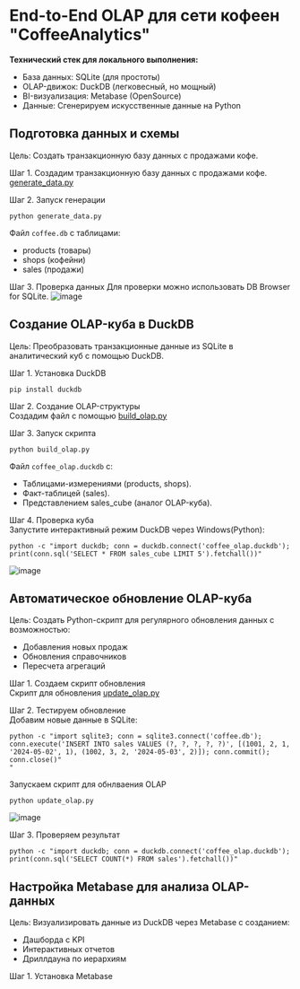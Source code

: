 # End-to-End OLAP для сети кофеен "CoffeeAnalytics"

**Технический стек для локального выполнения:**
- База данных: SQLite (для простоты)
- OLAP-движок: DuckDB (легковесный, но мощный)
- BI-визуализация: Metabase (OpenSource)
- Данные: Сгенерируем искусственные данные на Python

## Подготовка данных и схемы

Цель: Создать транзакционную базу данных с продажами кофе.

Шаг 1. Создадим транзакционную базу данных с продажами кофе.  
[generate_data.py](https://github.com/AnatolyKuzmin/OLAP/blob/main/End-to-End/generate_data.py)  

Шаг 2. Запуск генерации  
```
python generate_data.py
```
Файл `coffee.db` с таблицами:
- products (товары)
- shops (кофейни)
- sales (продажи)

Шаг 3. Проверка данных
Для проверки можно использовать DB Browser for SQLite.
![image](https://github.com/user-attachments/assets/ec685a90-b397-439a-b53a-e6cab626d11b)

## Создание OLAP-куба в DuckDB

Цель: Преобразовать транзакционные данные из SQLite в аналитический куб с помощью DuckDB.

Шаг 1. Установка DuckDB  
```
pip install duckdb
```

Шаг 2. Создание OLAP-структуры  
Создадим файл с помощью [build_olap.py](https://github.com/AnatolyKuzmin/OLAP/blob/main/End-to-End/build_olap.py)

Шаг 3. Запуск скрипта  
```
python build_olap.py
```
Файл `coffee_olap.duckdb` с:
- Таблицами-измерениями (products, shops).
- Факт-таблицей (sales).
- Представлением sales_cube (аналог OLAP-куба).

Шаг 4. Проверка куба  
Запустите интерактивный режим DuckDB через Windows(Python):
```
python -c "import duckdb; conn = duckdb.connect('coffee_olap.duckdb'); print(conn.sql('SELECT * FROM sales_cube LIMIT 5').fetchall())"
```
![image](https://github.com/user-attachments/assets/0c358d84-02da-4bb3-a0b5-1a5c05bda7d3)

## Автоматическое обновление OLAP-куба

Цель: Создать Python-скрипт для регулярного обновления данных с возможностью:
- Добавления новых продаж
- Обновления справочников
- Пересчета агрегаций

Шаг 1. Создаем скрипт обновления  
Скрипт для обновления [update_olap.py](https://github.com/AnatolyKuzmin/OLAP/blob/main/End-to-End/update_olap.py)

Шаг 2. Тестируем обновление  
Добавим новые данные в SQLite:
```
python -c "import sqlite3; conn = sqlite3.connect('coffee.db'); conn.execute('INSERT INTO sales VALUES (?, ?, ?, ?, ?)', [(1001, 2, 1, '2024-05-02', 1), (1002, 3, 2, '2024-05-03', 2)]); conn.commit(); conn.close()"
"
```
Запускаем скрипт для обнлваения OLAP
```
python update_olap.py
```
![image](https://github.com/user-attachments/assets/94cbbd4f-d955-41ad-b052-eb8070f26309)

Шаг 3. Проверяем результат
```
python -c "import duckdb; conn = duckdb.connect('coffee_olap.duckdb'); print(conn.sql('SELECT COUNT(*) FROM sales').fetchall())"
```

## Настройка Metabase для анализа OLAP-данных

Цель: Визуализировать данные из DuckDB через Metabase с созданием:
- Дашборда с KPI
- Интерактивных отчетов
- Дриллдауна по иерархиям

Шаг 1. Установка Metabase

